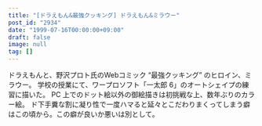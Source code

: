 ```yaml
---
title: "[ドラえもん&最強クッキング] ドラえもん&ミラウー"
post_id: "2934"
date: "1999-07-16T00:00:00+09:00"
draft: false
image: null
tag: []
---
```



ドラえもんと、野沢プロト氏のWebコミック “最強クッキング” のヒロイン、ミラウー。 学校の授業にて、ワープロソフト「一太郎 6」のオートシェイプの練習に描いた。 PC 上でのドット絵以外の御絵描きは初挑戦な上、数年ぶりのカラー絵。 ド下手糞な割に凝り性で一度ハマると延々とこだわりまくってしまう癖はこの頃から。この癖が良いか悪いは別として。
